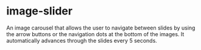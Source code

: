 # image-slider

An image carousel that allows the user to navigate between slides by using the arrow buttons or the navigation dots at the bottom of the images. It automatically advances through the slides every 5 seconds.
